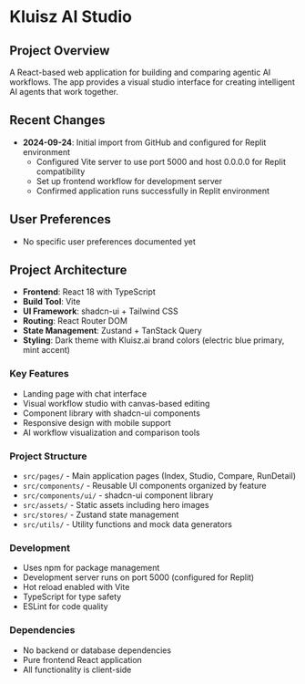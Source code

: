 # Kluisz AI Studio

## Project Overview
A React-based web application for building and comparing agentic AI workflows. The app provides a visual studio interface for creating intelligent AI agents that work together.

## Recent Changes
- **2024-09-24**: Initial import from GitHub and configured for Replit environment
  - Configured Vite server to use port 5000 and host 0.0.0.0 for Replit compatibility
  - Set up frontend workflow for development server
  - Confirmed application runs successfully in Replit environment

## User Preferences
- No specific user preferences documented yet

## Project Architecture
- **Frontend**: React 18 with TypeScript
- **Build Tool**: Vite
- **UI Framework**: shadcn-ui + Tailwind CSS
- **Routing**: React Router DOM
- **State Management**: Zustand + TanStack Query
- **Styling**: Dark theme with Kluisz.ai brand colors (electric blue primary, mint accent)

### Key Features
- Landing page with chat interface
- Visual workflow studio with canvas-based editing
- Component library with shadcn-ui components
- Responsive design with mobile support
- AI workflow visualization and comparison tools

### Project Structure
- `src/pages/` - Main application pages (Index, Studio, Compare, RunDetail)
- `src/components/` - Reusable UI components organized by feature
- `src/components/ui/` - shadcn-ui component library
- `src/assets/` - Static assets including hero images
- `src/stores/` - Zustand state management
- `src/utils/` - Utility functions and mock data generators

### Development
- Uses npm for package management
- Development server runs on port 5000 (configured for Replit)
- Hot reload enabled with Vite
- TypeScript for type safety
- ESLint for code quality

### Dependencies
- No backend or database dependencies
- Pure frontend React application
- All functionality is client-side